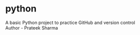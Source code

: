 # python
A basic Python project to practice GitHub and version control
<br>
Author - Prateek Sharma 
